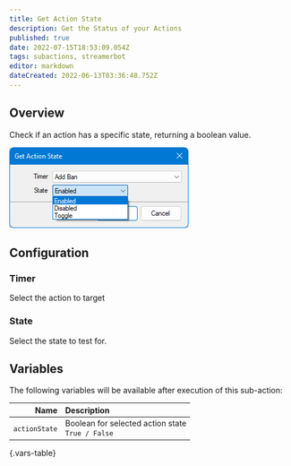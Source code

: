 ```yaml
---
title: Get Action State
description: Get the Status of your Actions
published: true
date: 2022-07-15T18:53:09.054Z
tags: subactions, streamerbot
editor: markdown
dateCreated: 2022-06-13T03:36:48.752Z
---
```


## Overview
Check if an action has a specific state, returning a boolean value.

![get-action-state.png](/get-action-state/get-action-state.png)

## Configuration
### Timer
Select the action to target

### State
Select the state to test for.

## Variables

The following variables will be available after execution of this sub-action:

|          Name | Description                                                 |
| -------------:|:----------------------------------------------------------- |
| `actionState` | Boolean for selected action state <br> `True / False` |
{.vars-table}
